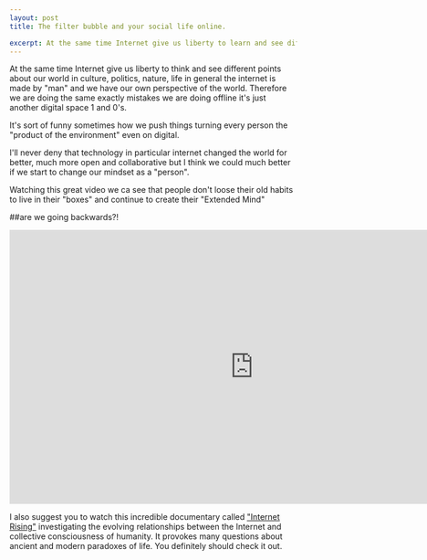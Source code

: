 ```yaml
---
layout: post
title: The filter bubble and your social life online.

excerpt: At the same time Internet give us liberty to learn and see different things about our world, about cultures, politics, nature, life in general...
---
```

 
At the same time Internet give us liberty to think and see different points about our world in culture, politics, nature, life in general the internet is made by "man" and we have our own perspective of the world.
Therefore we are doing the same exactly mistakes we are doing offline it's just another digital space 1 and 0's.

It's sort of funny sometimes how we push things turning every person the "product of the environment" even on digital.

I'll never deny that technology in particular internet changed the world for better, much more open and collaborative but I think we could much better if we start to change our mindset as a "person".

Watching this great video we ca see that people don't loose their old habits to live in their "boxes" and continue to create their "Extended Mind"

##are we going backwards?!

<iframe width="853" height="480" src="http://www.youtube.com/embed/EgTxb6T_aKs" frameborder="0" allowfullscreen></iframe>

I also suggest you to watch this incredible documentary called <a href="http://internetrising.net/" title="internet rising" target="_blanc">"Internet Rising"</a> investigating the evolving relationships between the Internet and collective consciousness of humanity. It provokes many questions about ancient and modern paradoxes of life. You definitely should check it out.



